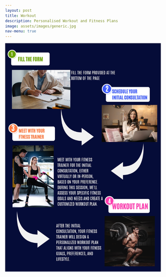```yaml
---
layout: post
title: Workout
description: Personalised Workout and Fitness Plans
image: assets/images/generic.jpg
nav-menu: true
---
```

<img src="assets/images/workout.jpg" alt="" data-position="center center" />
